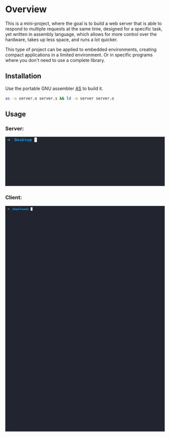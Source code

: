 # Overview

This is a mini-project, where the goal is to build a web server that is able to respond to multiple requests at the same time, designed for a specific task, yet written in assembly language, which allows for more control over the hardware, takes up less space, and runs a lot quicker.

This type of project can be applied to embedded environments, creating compact applications in a limited environment. Or in specific programs where you don't need to use a complete library.

## Installation

Use the portable GNU assembler [AS](https://man7.org/linux/man-pages/man1/as.1.html) to build it.

```bash
as -o server.o server.s && ld -o server server.o
```

## Usage

### Server:
<img src="https://github.com/Jordan-R23/http-server-assembly/blob/main/server.gif" width="512" >

### Client:
<img src="https://github.com/Jordan-R23/http-server-assembly/blob/main/client.gif" width="512" >
